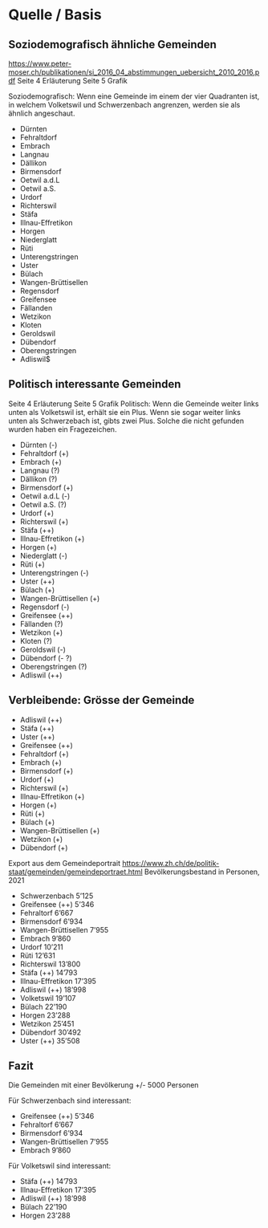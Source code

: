 # Quelle / Basis

## Soziodemografisch ähnliche Gemeinden
https://www.peter-moser.ch/publikationen/si_2016_04_abstimmungen_uebersicht_2010_2016.pdf 
Seite 4 Erläuterung
Seite 5 Grafik

Soziodemografisch: Wenn eine Gemeinde im einem der vier Quadranten ist, in welchem Volketswil und Schwerzenbach angrenzen, werden sie als ähnlich angeschaut.

- Dürnten
- Fehraltdorf
- Embrach
- Langnau
- Dällikon
- Birmensdorf
- Oetwil a.d.L
- Oetwil a.S.
- Urdorf
- Richterswil
- Stäfa
- Illnau-Effretikon
- Horgen
- Niederglatt
- Rüti
- Unterengstringen
- Uster 
- Bülach
- Wangen-Brüttisellen
- Regensdorf
- Greifensee
- Fällanden
- Wetzikon
- Kloten
- Geroldswil
- Dübendorf
- Oberengstringen
- Adliswil$

## Politisch interessante Gemeinden
Seite 4 Erläuterung
Seite 5 Grafik
Politisch: Wenn die Gemeinde weiter links unten als Volketswil ist, erhält sie ein Plus. Wenn sie sogar weiter links unten als Schwerzebach ist, gibts zwei Plus. Solche die nicht gefunden wurden haben ein Fragezeichen.

- Dürnten (-)
- Fehraltdorf (+)
- Embrach (+)
- Langnau (?)
- Dällikon (?)
- Birmensdorf (+)
- Oetwil a.d.L (-)
- Oetwil a.S. (?)
- Urdorf (+)
- Richterswil (+)
- Stäfa (++)
- Illnau-Effretikon (+)
- Horgen (+)
- Niederglatt (-)
- Rüti (+)
- Unterengstringen (-)
- Uster (++)
- Bülach (+)
- Wangen-Brüttisellen (+)
- Regensdorf (-)
- Greifensee (++)
- Fällanden (?)
- Wetzikon (+)
- Kloten (?)
- Geroldswil (-)
- Dübendorf (- ?)
- Oberengstringen (?)
- Adliswil (++)

## Verbleibende: Grösse der Gemeinde
- Adliswil (++)
- Stäfa (++)
- Uster (++)
- Greifensee (++)
- Fehraltdorf (+)
- Embrach (+)
- Birmensdorf (+)
- Urdorf (+)
- Richterswil (+)
- Illnau-Effretikon (+)
- Horgen (+)
- Rüti (+)
- Bülach (+)
- Wangen-Brüttisellen (+)
- Wetzikon (+)
- Dübendorf (+)

Export aus dem Gemeindeportrait https://www.zh.ch/de/politik-staat/gemeinden/gemeindeportraet.html
Bevölkerungsbestand in Personen, 2021 

- Schwerzenbach	5’125
- Greifensee (++)	5’346
- Fehraltorf	6’667
- Birmensdorf	6’934
- Wangen-Brüttisellen	7’955
- Embrach	9’860
- Urdorf	10’211
- Rüti	12’631
- Richterswil	13’800
- Stäfa (++)	14’793
- Illnau-Effretikon	17’395
- Adliswil (++)	18’998
- Volketswil	19’107
- Bülach	22’190
- Horgen	23’288
- Wetzikon	25’451
- Dübendorf	30’492
- Uster (++)	35’508

## Fazit
Die Gemeinden mit einer Bevölkerung +/- 5000 Personen

Für Schwerzenbach sind interessant:
- Greifensee (++)	5’346
- Fehraltorf	6’667
- Birmensdorf	6’934
- Wangen-Brüttisellen	7’955
- Embrach	9’860

Für Volketswil sind interessant:
- Stäfa (++)	14’793
- Illnau-Effretikon	17’395
- Adliswil (++)	18’998
- Bülach	22’190
- Horgen	23’288




